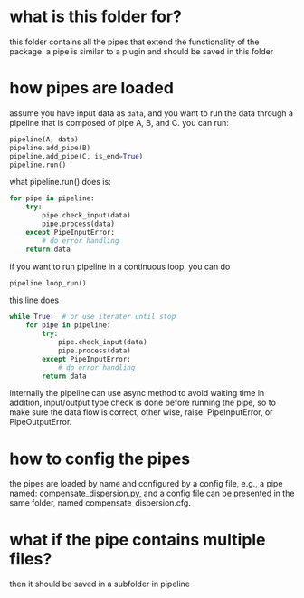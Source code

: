 # what is this folder for?
this folder contains all the pipes that extend the functionality of the package.
a pipe is similar to a plugin and should be saved in this folder

# how pipes are loaded
assume you have input data as `data`, and you want to run the data through a pipeline
that is composed of pipe A, B, and C. you can run:
```python
pipeline(A, data)
pipeline.add_pipe(B)
pipeline.add_pipe(C, is_end=True)
pipeline.run()
```
what pipeline.run() does is:
```python
for pipe in pipeline:
    try:
        pipe.check_input(data)
        pipe.process(data)
    except PipeInputError:
        # do error handling
    return data
```

if you want to run pipeline in a continuous loop, you can do
```python
pipeline.loop_run()
```
this line does
```python
while True:  # or use iterater until stop
    for pipe in pipeline:
        try:
            pipe.check_input(data)
            pipe.process(data)
        except PipeInputError:
            # do error handling
        return data
```
internally the pipeline can use async method to avoid waiting time
in addition, input/output type check is done before running the pipe, so to make sure the data flow is correct,
other wise, raise: PipeInputError, or PipeOutputError.

# how to config the pipes
the pipes are loaded by name and configured by a config file, e.g.,
a pipe named: compensate_dispersion.py, and a config file can be presented in the same folder, named
compensate_dispersion.cfg.

# what if the pipe contains multiple files?
then it should be saved in a subfolder in pipeline

